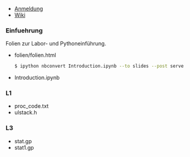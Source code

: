 * [Anmeldung](../../wikis/anmeldung)
* [Wiki](../../wikis/home)

### Einfuehrung
Folien zur Labor- und Pythoneinführung.

* folien/folien.html

    ```bash
    $ ipython nbconvert Introduction.ipynb --to slides --post serve
    ```

* Introduction.ipynb


### L1
* proc_code.txt
* ulstack.h

### L3
* stat.gp
* stat1.gp

